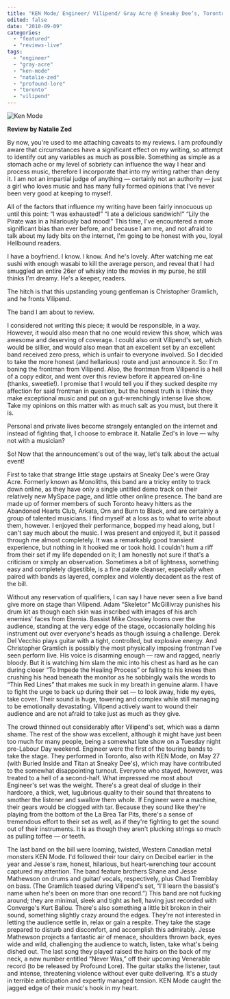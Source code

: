 ```yaml
---
title: "KEN Mode/ Engineer/ Vilipend/ Gray Acre @ Sneaky Dee’s, Toronto ON, August 31 2010"
edited: false
date: "2010-09-09"
categories:
  - "featured"
  - "reviews-live"
tags:
  - "engineer"
  - "gray-acre"
  - "ken-mode"
  - "natalie-zed"
  - "profound-lore"
  - "toronto"
  - "vilipend"
---
```


![](http://www.hellbound.ca/wp-content/uploads/2010/09/kenmode-e1284089112890.jpg "Ken Mode")

**Review by Natalie Zed**

By now, you're used to me attaching caveats to my reviews. I am profoundly aware that circumstances have a significant effect on my writing, so attempt to identify out any variables as much as possible. Something as simple as a stomach ache or my level of sobriety can influence the way I hear and process music, therefore I incorporate that into my writing rather than deny it. I am not an impartial judge of anything — certainly not an authority — just a girl who loves music and has many fully formed opinions that I've never been very good at keeping to myself.

All of the factors that influence my writing have been fairly innocuous up until this point: “I was exhausted!” “I ate a delicious sandwich!” “Lily the Pirate was in a hilariously bad mood!” This time, I've encountered a more significant bias than ever before, and because I am me, and not afraid to talk about my lady bits on the internet, I'm going to be honest with you, loyal Hellbound readers.

I have a boyfriend. I know. I know. And he's lovely. After watching me eat sushi with enough wasabi to kill the average person, and reveal that I had smuggled an entire 26er of whisky into the movies in my purse, he still thinks I'm dreamy. He's a keeper, readers.

The hitch is that this upstanding young gentleman is Christopher Gramlich, and he fronts Vilipend.

The band I am about to review.

I considered not writing this piece; it would be responsible, in a way. However, it would also mean that no one would review this show, which was awesome and deserving of coverage. I could also omit Vilipend's set, which would be sillier, and would also mean that an excellent set by an excellent band received zero press, which is unfair to everyone involved. So I decided to take the more honest (and hellarious) route and just announce it. So: I'm boning the frontman from Vilipend. Also, the frontman from Vilipend is a hell of a copy editor, and went over this review before it appeared on-line (thanks, sweetie!). I promise that I would tell you if they sucked despite my affection for said frontman in question, but the honest truth is I think they make exceptional music and put on a gut-wrenchingly intense live show. Take my opinions on this matter with as much salt as you must, but there it is.

Personal and private lives become strangely entangled on the internet and instead of fighting that, I choose to embrace it. Natalie Zed's in love — why not with a musician?

So! Now that the announcement's out of the way, let's talk about the actual event!

First to take that strange little stage upstairs at Sneaky Dee's were Gray Acre. Formerly known as Monoliths, this band are a tricky entity to track down online, as they have only a single untitled demo track on their relatively new MySpace page, and little other online presence. The band are made up of former members of such Toronto heavy hitters as the Abandoned Hearts Club, Arkata, Orn and Burn to Black, and are certainly a group of talented musicians. I find myself at a loss as to what to write about them, however. I enjoyed their performance, bopped my head along, but I can't say much about the music. I was present and enjoyed it, but it passed through me almost completely. It was a remarkably good transient experience, but nothing in it hooked me or took hold. I couldn't hum a riff from their set if my life depended on it; I am honestly not sure if that's a criticism or simply an observation. Sometimes a bit of lightness, something easy and completely digestible, is a fine palate cleanser, especially when paired with bands as layered, complex and violently decadent as the rest of the bill.

Without any reservation of qualifiers, I can say I have never seen a live band give more on stage than Vilipend. Adam “Skeletor” McGillivray punishes his drum kit as though each skin was inscribed with images of his arch enemies' faces from Eternia. Bassist Mike Crossley looms over the audience, standing at the very edge of the stage, occasionally holding his instrument out over everyone's heads as though issuing a challenge. Derek Del Vecchio plays guitar with a tight, controlled, but explosive energy. And Christopher Gramlich is possibly the most physically imposing frontman I've seen perform live. His voice is disarming enough — raw and ragged, nearly bloody. But it is watching him slam the mic into his chest as hard as he can during closer “To Impede the Healing Process” or falling to his knees then crushing his head beneath the monitor as he sobbingly wails the words to “Thin Red Lines” that makes me suck in my breath in genuine alarm. I have to fight the urge to back up during their set — to look away, hide my eyes, take cover. Their sound is huge, towering and complex while still managing to be emotionally devastating. Vilipend actively want to wound their audience and are not afraid to take just as much as they give.

The crowd thinned out considerably after Vilipend's set, which was a damn shame. The rest of the show was excellent, although it might have just been too much for many people, being a somewhat late show on a Tuesday night pre-Labour Day weekend. Engineer were the first of the touring bands to take the stage. They performed in Toronto, also with KEN Mode, on May 27 (with Buried Inside and Titan at Sneaky Dee's), which may have contributed to the somewhat disappointing turnout. Everyone who stayed, however, was treated to a hell of a second-half. What impressed me most about Engineer's set was the weight. There's a great deal of sludge in their hardcore, a thick, wet, lugubrious quality to their sound that threatens to smother the listener and swallow them whole. If Engineer were a machine, their gears would be clogged with tar. Because they sound like they're playing from the bottom of the La Brea Tar Pits, there's a sense of tremendous effort to their set as well, as if they're fighting to get the sound out of their instruments. It is as though they aren't plucking strings so much as pulling toffee — or teeth.

The last band on the bill were looming, twisted, Western Canadian metal monsters KEN Mode. I'd followed their tour dairy on Decibel earlier in the year and Jesse's raw, honest, hilarious, but heart-wrenching tour account captured my attention. The band feature brothers Shane and Jesse Mathewson on drums and guitar/ vocals, respectively, plus Chad Tremblay on bass. (The Gramlich teased during Vilipend's set, “I'll learn the bassist's name when he's been on more than one record.”) This band are not fucking around; they are minimal, sleek and tight as hell, having just recorded with Converge's Kurt Ballou. There's also something a little bit broken in their sound, something slightly crazy around the edges. They're not interested in letting the audience settle in, relax or gain a respite. They take the stage prepared to disturb and discomfort, and accomplish this admirably. Jesse Mathewson projects a fantastic air of menace, shoulders thrown back, eyes wide and wild, challenging the audience to watch, listen, take what's being dished out. The last song they played raised the hairs on the back of my neck, a new number entitled “Never Was,” off their upcoming Venerable record (to be released by Profound Lore). The guitar stalks the listener, taut and intense, threatening violence without ever quite delivering. It's a study in terrible anticipation and expertly managed tension. KEN Mode caught the jagged edge of their music's hook in my heart.
